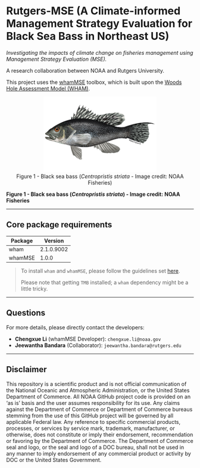 # Rutgers-MSE (A Climate-informed Management Strategy Evaluation for Black Sea Bass in Northeast US)

*Investigating the impacts of climate change on fisheries management using Management Strategy Evaluation (MSE).*

A research collaboration between NOAA and Rutgers University.

This project uses the [whamMSE](https://lichengxue.github.io/whamMSE/) toolbox, which is built upon the [Woods Hole Assessment Model (WHAM)](https://timjmiller.github.io/wham/).

<p align="center">
  <img width="60%" src="https://github.com/lichengxue/Rutgers-MSE/blob/main/images/black_sea_bass_banner_image_noaa_fisheries.png" />
  <br>
  Figure 1 - Black sea bass (<i>Centropristis striata</i> - Image credit: NOAA Fisheries)
</p>

**Figure 1 - Black sea bass (*Centropristis striata*) - Image credit: NOAA Fisheries**

------------------------------------------------------------------------

## Core package requirements

| Package 	| Version    	|
|---------	|------------	|
| wham    	| 2.1.0.9002 	|
| whamMSE 	| 1.0.0      	|

> To install `wham` and `whamMSE`, please follow the guidelines set [here](https://lichengxue.github.io/whamMSE/01.Installation.html).
>
> Please note that getting `TMB` installed; a `wham` dependency might be a little tricky.

------------------------------------------------------------------------

## Questions

For more details, please directly contact the developers:
- **Chengxue Li** (whamMSE Developer): `chengxue.li@noaa.gov`
- **Jeewantha Bandara** (Collaborator): `jeewantha.bandara@rutgers.edu`

------------------------------------------------------------------------

## Disclaimer

This repository is a scientific product and is not official communication of the National Oceanic and Atmospheric Administration, or the United States Department of Commerce. All NOAA GitHub project code is provided on an ‘as is’ basis and the user assumes responsibility for its use. Any claims against the Department of Commerce or Department of Commerce bureaus stemming from the use of this GitHub project will be governed by all applicable Federal law. Any reference to specific commercial products, processes, or services by service mark, trademark, manufacturer, or otherwise, does not constitute or imply their endorsement, recommendation or favoring by the Department of Commerce. The Department of Commerce seal and logo, or the seal and logo of a DOC bureau, shall not be used in any manner to imply endorsement of any commercial product or activity by DOC or the United States Government.
